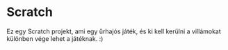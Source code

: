 # Scratch
Ez egy Scratch projekt, ami egy űrhajós játék, és ki kell kerülni a villámokat különben vége lehet a játéknak. :)
